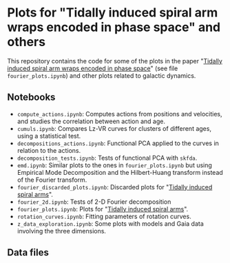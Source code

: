 # Plots for "Tidally induced spiral arm wraps encoded in phase space" and others

This repository contains the code for some of the plots in the paper "[Tidally induced spiral arm wraps encoded in phase space](https://www.aanda.org/articles/aa/full_html/2022/12/aa44064-22/aa44064-22.html)" (see file `fourier_plots.ipynb`) and other plots related to galactic dynamics.

## Notebooks

* `compute_actions.ipynb`: Computes actions from positions and velocities, and studies the correlation between action and age.
* `cumuls.ipynb`: Compares Lz-VR curves for clusters of different ages, using a statistical test.
* `decompositions_actions.ipynb`: Functional PCA applied to the curves in relation to the actions.
* `decomposition_tests.ipynb`: Tests of functional PCA with `skfda`.
* `emd.ipynb`: Similar plots to the ones in `fourier_plots.ipynb` but using Empirical Mode Decomposition and the Hilbert-Huang transform instead of the Fourier transform.
* `fourier_discarded_plots.ipynb`: Discarded plots for "[Tidally induced spiral arms]('https://www.aanda.org/articles/aa/full_html/2022/12/aa44064-22/aa44064-22.html')".
* `fourier_2d.ipynb`: Tests of 2-D Fourier decomposition
* `fourier_plots.ipynb`: Plots for "[Tidally induced spiral arms]('https://www.aanda.org/articles/aa/full_html/2022/12/aa44064-22/aa44064-22.html')".
* `rotation_curves.ipynb`: Fitting parameters of rotation curves.
* `z_data_exploration.ipynb`: Some plots with models and Gaia data involving the three dimensions.

## Data files

